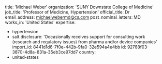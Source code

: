 title: 'Michael Weber'
organization: 'SUNY Downstate College of Medicine'
job_title: 'Professor of Medicine, Hypertension'
official_title: Dr
email_address: michaelwebermd@cs.com
post_nominal_letters: MD
works_in: 'United States'
expertise:
  - hypertension
  - salt
disclosure: 'Occasionally receives support for consulting work (research and regulatory issues) from pharma and/or device companies'
import_id: 8441d1d6-7f0e-442b-9fa0-32e594a4e4bb
id: 92768f03-3870-4d8a-831a-35eb3ce97dd7
country:
  - united-states
